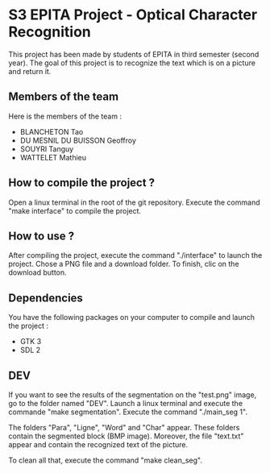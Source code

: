 # S3 EPITA Project - Optical Character Recognition
This project has been made by students of EPITA in third semester (second year).
The goal of this project is to recognize the text which is on a picture and return it.



## Members of the team
Here is the members of the team :

- BLANCHETON Tao
- DU MESNIL DU BUISSON Geoffroy
- SOUYRI Tanguy
- WATTELET Mathieu



## How to compile the project ?
Open a linux terminal in the root of the git repository.
Execute the command "make interface" to compile the project.



## How to use ?
After compiling the project, execute the command "./interface" to launch the project.
Chose a PNG file and a download folder. To finish, clic on the download button.



## Dependencies
You have the following packages on your computer to compile and launch the project :

- GTK 3
- SDL 2



## DEV
If you want to see the results of the segmentation on the "test.png" image, go to the folder named "DEV".
Launch a linux terminal and execute the commande "make segmentation".
Execute the command "./main_seg 1".

The folders "Para", "Ligne", "Word" and "Char" appear. 
These folders contain the segmented block (BMP image).
Moreover, the file "text.txt" appear and contain the recognized text of the picture.


To clean all that, execute the command "make clean_seg".

